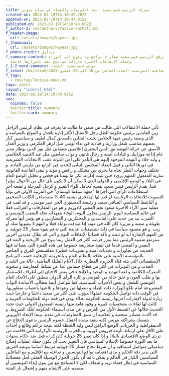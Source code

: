 ```yaml
---
title: معركة الرئيس قيس سعيد ..ضد اللوبيات والفساد في مناخ متوتر
created-on: 2023-02-19T14:10:47.707Z
updated-on: 2023-02-19T14:10:47.915Z
published-on: 2023-02-19T14:10:48.002Z
f_author-2: cms/authors/Yassin-Farhati.md
f_header-image:
  url: /assets/images/kayess.jpg
f_thumbnail:
  url: /assets/images/kayess.jpg
f_photo-credit: متداول
f_summary-content: يرفع الرئيس قيس سعيد شعار لا تراجع ولا رجوع الى الوراء..
  وحملة الايقافات الاخيره مازالت لم تبح بعد باسرارها كاملة
f_1-2-word-summary: تونس قيس سعيد الفساد
f_issue: cms/issue/مجلة-الثقافية-التونسية-العدد-العاشر-من-16-الى-28-فيفري-2023.md
f_tags:
  - cms/tag/Tunisia-news.md
tags: posts
layout: "[posts].html"
date: 2023-02-19T14:10:48.085Z
seo:
  noindex: false
  twitter:title: summary
  twitter:card: summary
---
```

تأتي حملة الاعتقالات التي طالت من ضمن ما طالت ما يعرف في نظام الرئيس الراحل زين العابدين برئيس حكومة الظل رجل الأعمال الأكثر إثارة للجدل و المولع بالسياسة و الذي وصفة رئيس جبهة الخلاص نجيب الشابي بالصديق كمال لطيف و سياسيين كبار  بعضهم مناصب شغل  وزارية و قيادية في نداء تونس منل لزهر العكرمي  و وزير العدل الأسبق عن حركة النهضة نور الدين البحيري إعلاميين متنفذين مثل نور الدين بوطار مدير عام إذاعة موزاييك و قيادات أمنية و رجال قانون و نواب سابقين مثل عبد الحميد الجلاصي و وليد  جلاد و التهمة الموجهة إليهم هي التآمر على أمن الدولة عقب الانتخابات التشريعية في دورها الثاني و قبيل انعقاد المجلس النيابي  الجديد في الرابع من مارس القادم. و تختلف وجهات النظر تجاه ما يجري بين مشكك و رافض و مؤيد و تبقى القاعدة القانونية سارية المفعول المتهم بريء حتى تثبت إدارته. لكن ما يهمنا هو فحص و تحليل الوضع العام في البلاد و الوضع الإقليمي و الدولي الذي لا يمكن أن لا يكون بأي حال من الأحوال مؤثرا فينا. يقدم الرئيس قيس سعيد نفسه كحامل للواء التغيير و كرجل المرحلة و تضعه آخر استطلاعات الرأي التي أجراها "معهد سيغما كونساي" في المرتبة الأولى في نوايا التصويت للانتخابات الرئاسية لو قدر لها أن تجرى بنسبة 40 % متقدماعن الكاتب الصحفي و الناشط السياسي الصافي سعيد و رئيسة الدستوري الحر عبير موسي. و قد لفت في عملية سبر الآراء الأخيرة صعود نجم المغني كادوريم و هو من المفارقات و الغرائب فعلا في عالم السياسة اليوم. الرئيس يحاول اليوم، الوفاء بتعهداته تجاه الشعب التونسي و الضرب بيد من حديد على الفاسدين و المحتكرين و المضاربين و هو يؤمن أنها معركة طويلة و صعبة و مريرة كان الله في عونه إذا صدقت نواياه فعلا و التهم لا يشوبها شك أو ريب. و هو مسنود سياسيا في ذلك بتنسيقيات عديدة التي تدعم بقوة مسار 25 جويلية. و من المهم الإشارة أنه لو ثبتت و تأكد قضائيا الإيقافات اليوم و التي قد تطال عديدين آخرين سترتفع شعبية الرئيس مما يعزز فرصه أكثر في العمل ربما بنوع من الأريحية و الثقة في النفس و المضي قدما في تنفيذ مشاريعه خصوصا في هذه الفترة التي يتصاعد فيها الحديث عن تجاوزات و تحديات أمنية و تسريبات خطيرة تتعلقببعض الفرق و العناصر  بالمؤسسة الأمنية على علاقة بالنظام العام و بالجريمة الإرهابية حسب البرنامج الإستقصائي التي بثته قناة الجزيرة القطرية خلال الأيام القليلة الماضية. حالة من الشد و الجذب و من التوترات في أكثر من قطاع حساس عدا عن نشاط المعارضة و سخونة المعركة الكلامية و لغة التهديد و الوعيد و الإلتجاء في بعض الأحيان إلى أطراف للإستثمار بها و طلب العون و خلق حالة من الفوضى و إثارة الرأي الدولي ينطبق على الاتحاد العام التونسي للشغل و بعض الأحزاب السياسية. كما تتواصل أيضا مطالب الأساتذة النواب المشروعة أمام تلكؤ الوزارة ذات الصلة و تنصلها من وعودها و تلاعبها بأعصاب منظوريها. في الوقت ذاته تواصل الحكومة عملها الدؤوب على أكثر من صعيد داخليا و خارجيا حيث زيارة لدولة الإمارات أجرتها رئيسة الحكومة نجلاء بودن في قمة دولة للحكومات العربية و كانت لها لقاءات بشخصيات كبيرة  و وفود هامة  منها رئيسة الصندوق الدولي حيث تجدد الحديث خلالها عن القسط الأول من القرض و عن مدى استيفاء الحكومة لتلك الشروط. و قد أكدت مصادر صحفية و إعلامية أن نسق المفاوضات في تقدم. بينما الإتحاد الأوروبي يتمسك بشراكته بتونس لكنه ينتقد بشدة اعتقال خصوم الرئيس بدعوى الدفاع عن الديمقراطية و الحريات. الوضع الراهن ليس وليد اللحظة لكنه نتيجة تراكم وقائع و أحداث على الأقل على ارتباط بأزمة فيروس كورونا و بالحرب الروسية الأوكرانية التي فاقمت من تردي الوضع الاقتصادي بالبلاد و إذا كان تغيير 25 جويلية كان  كردة فعل ضد حكام سنوات ما بعد الثورة خصوصا الإسلام السياسي فإن التغيير  يجب أن يكون جملة  عمليات  إصلاح  ديناميكي متواصل استباقية و أن شرط  نجاح مسار 25 جويلية مرتبط أساسا بنوعية الفريق التي يدير دفة الحكم و مدى اهتمامه بواقع التونسبين و تفاعله مع الإقليم و مع الفاعلين السياسيين الكبار في العالم و يمكن دائما أن  يكون الحوار  الوسيلة المثلى لحل معضلاتنا السياسية في إطار قضاء نزيه و شفاف لكن لا للتسامح مع من ينوي إيذاء التونسيين أو مصمم على الإنتقام منهم و إشعال نار الفتنة.